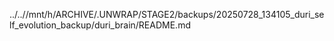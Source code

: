 ../..//mnt/h/ARCHIVE/.UNWRAP/STAGE2/backups/20250728_134105_duri_self_evolution_backup/duri_brain/README.md